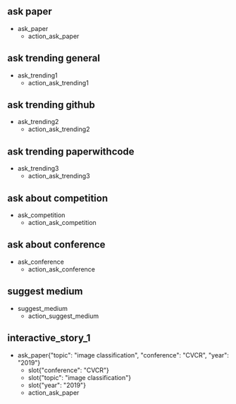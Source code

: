 ## ask paper
* ask_paper
  - action_ask_paper

## ask trending general
* ask_trending1
  - action_ask_trending1

## ask trending github
* ask_trending2
  - action_ask_trending2

## ask trending paperwithcode
* ask_trending3
  - action_ask_trending3

## ask about competition
* ask_competition
  - action_ask_competition

## ask about conference
* ask_conference
  - action_ask_conference

## suggest medium
* suggest_medium
  - action_suggest_medium
## interactive_story_1
* ask_paper{"topic": "image classification", "conference": "CVCR", "year": "2019"}
    - slot{"conference": "CVCR"}
    - slot{"topic": "image classification"}
    - slot{"year": "2019"}
    - action_ask_paper
